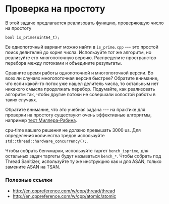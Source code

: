 # Проверка на простоту

В этой задаче предлагается реализовать функцию, проверяющую число на простоту
```
bool is_prime(uint64_t);
```

Ее однопоточный вариант можно найти в `is_prime.cpp` --- это простой поиск делителей до корня числа. Используйте тот же алгоритм, но реализуйте его многопоточную версию. Распределите пространство перебора между потоками и объедините результаты.

Сравните время работы однопоточной и многопоточной версии. Во всех ли случаях многопоточная версия быстрее? Обратите внимание, что если какой-то поток уже нашел делитель числа, то остальным нет никакого смысла продолжать перебор. Подумайте, как реализовать алгоритм так, чтобы другие потоки не совершали холостой работы в таких случаях.

Обратите внимание, что это учебная задача --- на практике для проверки на простоту существуют очень эффективные алгоритмы, например [тест Миллера-Рабина](https://en.wikipedia.org/wiki/Miller%E2%80%93Rabin_primality_test).

cpu-time вашего решения не должно превышать 3000 us. Для определения количества тредов используйте `std::thread::hardware_concurrency();`.

Чтобы собрать бенчмарки, используйте таргет `bench_isprime`, для остальных задач таргеты будут называться `bench_*`. Чтобы собрать под Thread Sanitizer, используйте ту же инструкцию как и для ASAN, только замените ASAN на TSAN.

### Полезные ссылки
* http://en.cppreference.com/w/cpp/thread/thread
* http://en.cppreference.com/w/cpp/atomic/atomic
